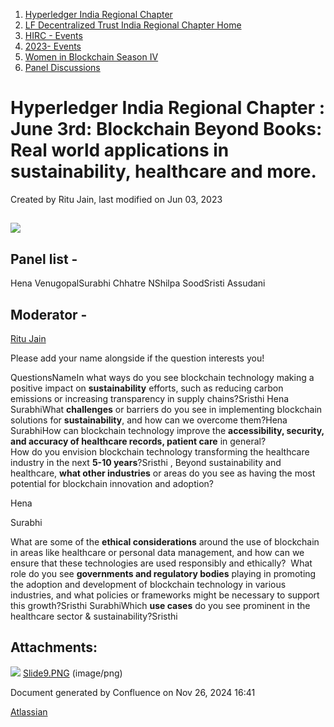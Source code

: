 1. [Hyperledger India Regional Chapter](index.html)
2. [LF Decentralized Trust India Regional Chapter Home](LF-Decentralized-Trust-India-Regional-Chapter-Home_19169282.html)
3. [HIRC - Events](HIRC---Events_19169346.html)
4. [2023- Events](2023--Events_19170522.html)
5. [Women in Blockchain Season IV](Women-in-Blockchain-Season-IV_19170592.html)
6. [Panel Discussions](Panel-Discussions_19170769.html)

# Hyperledger India Regional Chapter : June 3rd: Blockchain Beyond Books: Real world applications in sustainability, healthcare and more.

Created by Ritu Jain, last modified on Jun 03, 2023

## ![](attachments/19170775/19170862.png?height=400)

## Panel list -

Hena VenugopalSurabhi Chhatre NShilpa SoodSristi Assudani

## Moderator -

[Ritu Jain](https://lf-hyperledger.atlassian.net/wiki/people/557058:5c9c59c5-fd5d-49e5-9535-364abb623584?ref=confluence) 

Please add your name alongside if the question interests you!

QuestionsNameIn what ways do you see blockchain technology making a positive impact on **sustainability** efforts, such as reducing carbon emissions or increasing transparency in supply chains?Sristhi Hena SurabhiWhat **challenges** or barriers do you see in implementing blockchain solutions for **sustainability**, and how can we overcome them?Hena  
SurabhiHow can blockchain technology improve the **accessibility, security, and accuracy of healthcare records, patient care** in general?  
How do you envision blockchain technology transforming the healthcare industry in the next **5-10 years**?Sristhi , Beyond sustainability and healthcare, **what other industries** or areas do you see as having the most potential for blockchain innovation and adoption?

Hena

Surabhi

What are some of the **ethical considerations** around the use of blockchain in areas like healthcare or personal data management, and how can we ensure that these technologies are used responsibly and ethically?  What role do you see **governments and regulatory bodies** playing in promoting the adoption and development of blockchain technology in various industries, and what policies or frameworks might be necessary to support this growth?Sristhi SurabhiWhich **use cases** do you see prominent in the healthcare sector &amp; sustainability?Sristhi 

## Attachments:

![](images/icons/bullet_blue.gif) [Slide9.PNG](attachments/19170775/19170862.png) (image/png)

Document generated by Confluence on Nov 26, 2024 16:41

[Atlassian](http://www.atlassian.com/)
